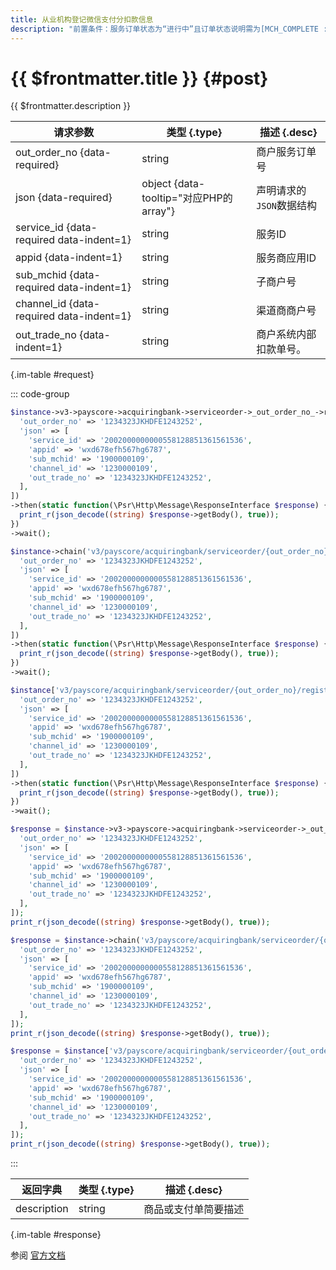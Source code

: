 ```yaml
---
title: 从业机构登记微信支付分扣款信息
description: "前置条件：服务订单状态为“进行中”且订单状态说明需为[MCH_COMPLETE : 商户完结]"
---
```


# {{ $frontmatter.title }} {#post}

{{ $frontmatter.description }}

| 请求参数 | 类型 {.type} | 描述 {.desc}
| --- | --- | ---
| out_order_no {data-required} | string | 商户服务订单号
| json {data-required} | object {data-tooltip="对应PHP的array"} | 声明请求的`JSON`数据结构
| service_id {data-required data-indent=1} | string | 服务ID
| appid {data-indent=1} | string | 服务商应用ID
| sub_mchid {data-required data-indent=1} | string | 子商户号
| channel_id {data-required data-indent=1} | string | 渠道商商户号
| out_trade_no {data-indent=1} | string | 商户系统内部扣款单号。

{.im-table #request}

::: code-group

```php [异步纯链式]
$instance->v3->payscore->acquiringbank->serviceorder->_out_order_no_->registerdeductinfo->postAsync([
  'out_order_no' => '1234323JKHDFE1243252',
  'json' => [
    'service_id' => '2002000000000558128851361561536',
    'appid' => 'wxd678efh567hg6787',
    'sub_mchid' => '1900000109',
    'channel_id' => '1230000109',
    'out_trade_no' => '1234323JKHDFE1243252',
  ],
])
->then(static function(\Psr\Http\Message\ResponseInterface $response) {
  print_r(json_decode((string) $response->getBody(), true));
})
->wait();
```

```php [异步声明式]
$instance->chain('v3/payscore/acquiringbank/serviceorder/{out_order_no}/registerdeductinfo')->postAsync([
  'out_order_no' => '1234323JKHDFE1243252',
  'json' => [
    'service_id' => '2002000000000558128851361561536',
    'appid' => 'wxd678efh567hg6787',
    'sub_mchid' => '1900000109',
    'channel_id' => '1230000109',
    'out_trade_no' => '1234323JKHDFE1243252',
  ],
])
->then(static function(\Psr\Http\Message\ResponseInterface $response) {
  print_r(json_decode((string) $response->getBody(), true));
})
->wait();
```

```php [异步属性式]
$instance['v3/payscore/acquiringbank/serviceorder/{out_order_no}/registerdeductinfo']->postAsync([
  'out_order_no' => '1234323JKHDFE1243252',
  'json' => [
    'service_id' => '2002000000000558128851361561536',
    'appid' => 'wxd678efh567hg6787',
    'sub_mchid' => '1900000109',
    'channel_id' => '1230000109',
    'out_trade_no' => '1234323JKHDFE1243252',
  ],
])
->then(static function(\Psr\Http\Message\ResponseInterface $response) {
  print_r(json_decode((string) $response->getBody(), true));
})
->wait();
```

```php [同步纯链式]
$response = $instance->v3->payscore->acquiringbank->serviceorder->_out_order_no_->registerdeductinfo->post([
  'out_order_no' => '1234323JKHDFE1243252',
  'json' => [
    'service_id' => '2002000000000558128851361561536',
    'appid' => 'wxd678efh567hg6787',
    'sub_mchid' => '1900000109',
    'channel_id' => '1230000109',
    'out_trade_no' => '1234323JKHDFE1243252',
  ],
]);
print_r(json_decode((string) $response->getBody(), true));
```

```php [同步声明式]
$response = $instance->chain('v3/payscore/acquiringbank/serviceorder/{out_order_no}/registerdeductinfo')->post([
  'out_order_no' => '1234323JKHDFE1243252',
  'json' => [
    'service_id' => '2002000000000558128851361561536',
    'appid' => 'wxd678efh567hg6787',
    'sub_mchid' => '1900000109',
    'channel_id' => '1230000109',
    'out_trade_no' => '1234323JKHDFE1243252',
  ],
]);
print_r(json_decode((string) $response->getBody(), true));
```

```php [同步属性式]
$response = $instance['v3/payscore/acquiringbank/serviceorder/{out_order_no}/registerdeductinfo']->post([
  'out_order_no' => '1234323JKHDFE1243252',
  'json' => [
    'service_id' => '2002000000000558128851361561536',
    'appid' => 'wxd678efh567hg6787',
    'sub_mchid' => '1900000109',
    'channel_id' => '1230000109',
    'out_trade_no' => '1234323JKHDFE1243252',
  ],
]);
print_r(json_decode((string) $response->getBody(), true));
```

:::

| 返回字典 | 类型 {.type} | 描述 {.desc}
| --- | --- | ---
| description | string | 商品或支付单简要描述

{.im-table #response}

参阅 [官方文档](https://pay.weixin.qq.com/docs/partner/apis/partner-institution-weixin-pay-score/acquiring-bank-service-order/register-deduct-info.html)
